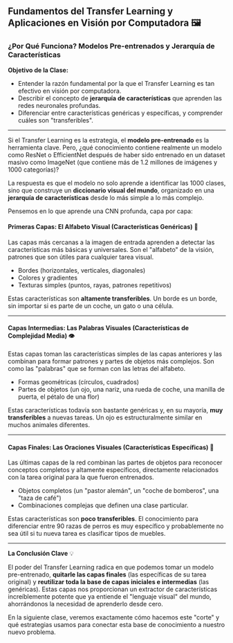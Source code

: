 ## Fundamentos del Transfer Learning y Aplicaciones en Visión por Computadora 🖼️

### **¿Por Qué Funciona? Modelos Pre-entrenados y Jerarquía de Características**

**Objetivo de la Clase:**
* Entender la razón fundamental por la que el Transfer Learning es tan efectivo en visión por computadora.
* Describir el concepto de **jerarquía de características** que aprenden las redes neuronales profundas.
* Diferenciar entre características genéricas y específicas, y comprender cuáles son "transferibles".

---

Si el Transfer Learning es la estrategia, el **modelo pre-entrenado** es la herramienta clave. Pero, ¿qué conocimiento contiene realmente un modelo como ResNet o EfficientNet después de haber sido entrenado en un dataset masivo como ImageNet (que contiene más de 1.2 millones de imágenes y 1000 categorías)?

La respuesta es que el modelo no solo aprende a identificar las 1000 clases, sino que construye un **diccionario visual del mundo**, organizado en una **jerarquía de características** desde lo más simple a lo más complejo.

Pensemos en lo que aprende una CNN profunda, capa por capa:

#### **Primeras Capas: El Alfabeto Visual (Características Genéricas) 🎨**
Las capas más cercanas a la imagen de entrada aprenden a detectar las características más básicas y universales. Son el "alfabeto" de la visión, patrones que son útiles para cualquier tarea visual.
* Bordes (horizontales, verticales, diagonales)
* Colores y gradientes
* Texturas simples (puntos, rayas, patrones repetitivos)

Estas características son **altamente transferibles**. Un borde es un borde, sin importar si es parte de un coche, un gato o una célula.

---

#### **Capas Intermedias: Las Palabras Visuales (Características de Complejidad Media) 👁️**
Estas capas toman las características simples de las capas anteriores y las combinan para formar patrones y partes de objetos más complejos. Son como las "palabras" que se forman con las letras del alfabeto.
* Formas geométricas (círculos, cuadrados)
* Partes de objetos (un ojo, una nariz, una rueda de coche, una manilla de puerta, el pétalo de una flor)

Estas características todavía son bastante genéricas y, en su mayoría, **muy transferibles** a nuevas tareas. Un ojo es estructuralmente similar en muchos animales diferentes.

---

#### **Capas Finales: Las Oraciones Visuales (Características Específicas) 🐾**
Las últimas capas de la red combinan las partes de objetos para reconocer conceptos completos y altamente específicos, directamente relacionados con la tarea original para la que fueron entrenados.
* Objetos completos (un "pastor alemán", un "coche de bomberos", una "taza de café")
* Combinaciones complejas que definen una clase particular.

Estas características son **poco transferibles**. El conocimiento para diferenciar entre 90 razas de perros es muy específico y probablemente no sea útil si tu nueva tarea es clasificar tipos de muebles.

---

**La Conclusión Clave** 💡

El poder del Transfer Learning radica en que podemos tomar un modelo pre-entrenado, **quitarle las capas finales** (las específicas de su tarea original) y **reutilizar toda la base de capas iniciales e intermedias** (las genéricas). Estas capas nos proporcionan un extractor de características increíblemente potente que ya entiende el "lenguaje visual" del mundo, ahorrándonos la necesidad de aprenderlo desde cero.

En la siguiente clase, veremos exactamente cómo hacemos este "corte" y qué estrategias usamos para conectar esta base de conocimiento a nuestro nuevo problema.